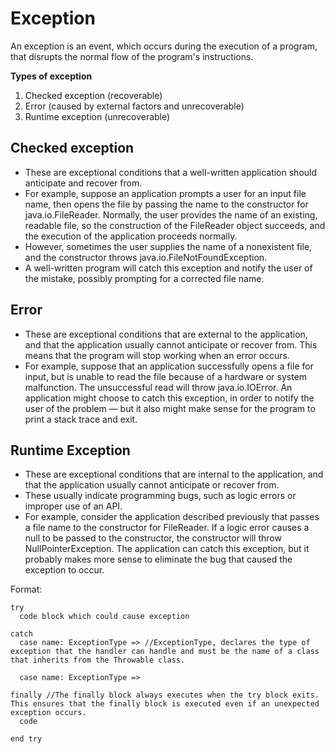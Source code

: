 # Exception
An exception is an event, which occurs during the execution of a program, that disrupts the normal flow of the program's instructions.

**Types of exception**
1. Checked exception (recoverable)
2. Error (caused by external factors and unrecoverable)
3. Runtime exception (unrecoverable)

## Checked exception
- These are exceptional conditions that a well-written application should anticipate and recover from.
- For example, suppose an application prompts a user for an input file name, then opens the file by passing the name to the constructor for java.io.FileReader. Normally, the user provides the name of an existing, readable file, so the construction of the FileReader object succeeds, and the execution of the application proceeds normally.
- However, sometimes the user supplies the name of a nonexistent file, and the constructor throws java.io.FileNotFoundException.
- A well-written program will catch this exception and notify the user of the mistake, possibly prompting for a corrected file name.

## Error
- These are exceptional conditions that are external to the application, and that the application usually cannot anticipate or recover from. This means that the program will stop working when an error occurs.
- For example, suppose that an application successfully opens a file for input, but is unable to read the file because of a hardware or system malfunction. The unsuccessful read will throw java.io.IOError. An application might choose to catch this exception, in order to notify the user of the problem — but it also might make sense for the program to print a stack trace and exit.

## Runtime Exception
- These are exceptional conditions that are internal to the application, and that the application usually cannot anticipate or recover from.
- These usually indicate programming bugs, such as logic errors or improper use of an API.
- For example, consider the application described previously that passes a file name to the constructor for FileReader. If a logic error causes a null to be passed to the constructor, the constructor will throw NullPointerException. The application can catch this exception, but it probably makes more sense to eliminate the bug that caused the exception to occur.

Format:

```
try
  code block which could cause exception

catch
  case name: ExceptionType => //ExceptionType, declares the type of exception that the handler can handle and must be the name of a class that inherits from the Throwable class. 

  case name: ExceptionType =>

finally //The finally block always executes when the try block exits. This ensures that the finally block is executed even if an unexpected exception occurs.
  code

end try
```

